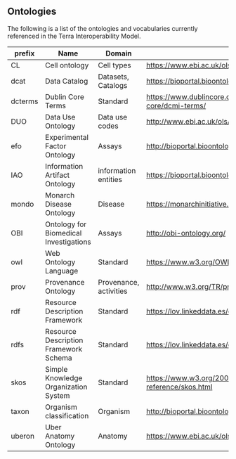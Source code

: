 
## Ontologies 

The following is a list of the ontologies and vocabularies currently referenced in the Terra Interoperability Model.

| prefix | Name                 | Domain             | Link                                  | PURL/OWL                              |
|--------|----------------------|--------------------|---------------------------------------|---------------------------------------|
| CL     | Cell ontology        | Cell types         | https://www.ebi.ac.uk/ols/ontologies/clo | http://purl.obolibrary.org/obo/clo.owl |
| dcat   | Data Catalog         | Datasets, Catalogs | https://bioportal.bioontology.org/ontologies/DCAT | http://www.w3.org/ns/dcat/ |
| dcterms| Dublin Core Terms    | Standard           | https://www.dublincore.org/specifications/dublin-core/dcmi-terms/ | http://purl.org/dc/terms/1.1/  |
| DUO    | Data Use Ontology    | Data use codes     | http://www.ebi.ac.uk/ols/ontologies/duo | http://purl.obolibrary.org/obo/duo.owl |
| efo    | Experimental Factor Ontology | Assays     | http://bioportal.bioontology.org/ontologies/EFO | http://purl.bioontology.org/ontology/EFO |
| IAO    | Information Artifact Ontology | information entities| https://bioportal.bioontology.org/ontologies/IAO | http://purl.obolibrary.org/obo/ |
| mondo  | Monarch Disease Ontology | Disease        | https://monarchinitiative.org/disease | http://purl.obolibrary.org/obo/mondo.owl         |
| OBI    | Ontology for Biomedical Investigations| Assays | http://obi-ontology.org/         | http://purl.obolibrary.org/obo/obi.owl |
| owl    | Web Ontology Language | Standard          | https://www.w3.org/OWL/               | http://www.w3.org/2002/07/owl#         |
| prov   | Provenance Ontology | Provenance, activities | http://www.w3.org/TR/prov-o/       |http://www.w3.org/ns/prov#              |
| rdf    | Resource Description Framework | Standard | https://lov.linkeddata.es/dataset/lov/vocabs/rdf | http://www.w3.org/2002/07/owl# |
| rdfs  | Resource Description Framework Schema  | Standard | https://lov.linkeddata.es/dataset/lov/vocabs/rdfs | http://www.w3.org/2000/01/rdf-schema# |
| skos   | Simple Knowledge Organization System | Standard  | https://www.w3.org/2009/08/skos-reference/skos.html | http://www.w3.org/2004/02/skos/core# |
| taxon  | Organism classification | Organism |http://bioportal.bioontology.org/ontologies/NCBITAXON| http://purl.bioontology.org/ontology/NCBITAXON/  |
| uberon | Uber Anatomy Ontology | Anatomy | https://www.ebi.ac.uk/ols/ontologies/uberon | http://purl.obolibrary.org/obo/uberon.owl |
